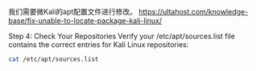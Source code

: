 我们需要微Kali的apt配置文件进行修改。
https://ultahost.com/knowledge-base/fix-unable-to-locate-package-kali-linux/

Step 4: Check Your Repositories
Verify your /etc/apt/sources.list file contains the correct entries for Kali Linux repositories:
```Bash
cat /etc/apt/sources.list
```